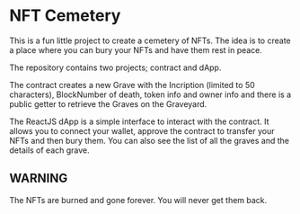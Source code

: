 # NFT Cemetery

This is a fun little project to create a cemetery of NFTs. The idea is to create a place where you can bury your NFTs and have them rest in peace.

The repository contains two projects; contract and dApp.

The contract creates a new Grave with the Incription (limited to 50 characters), BlockNumber of death, token info and owner info and there is a public getter to retrieve the Graves on the Graveyard.

The ReactJS dApp is a simple interface to interact with the contract. It allows you to connect your wallet, approve the contract to transfer your NFTs and then bury them. You can also see the list of all the graves and the details of each grave.

## WARNING
The NFTs are burned and gone forever. You will never get them back.
